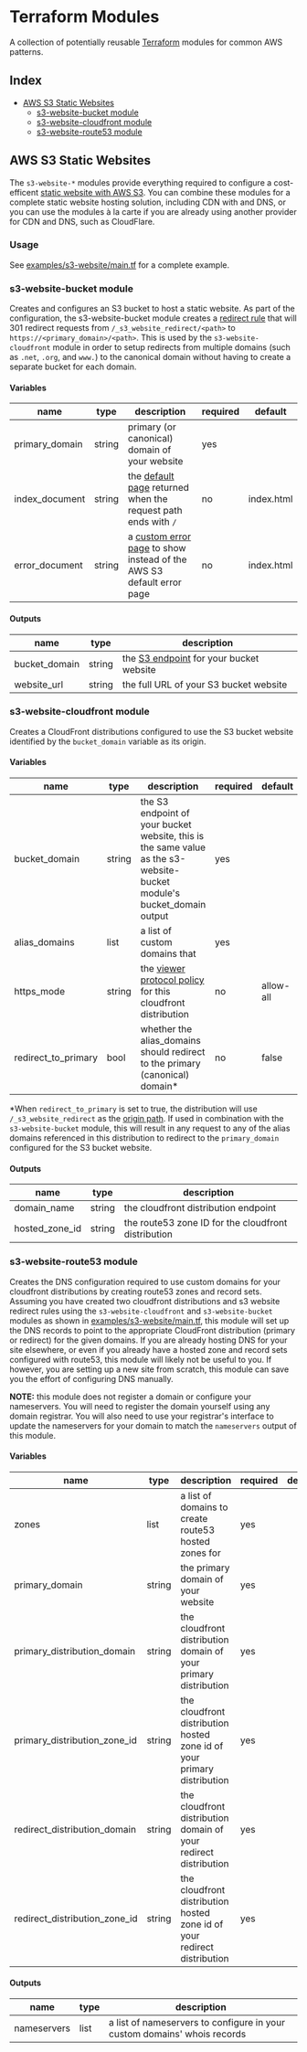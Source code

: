 # Terraform Modules

A collection of potentially reusable [Terraform](https://www.terraform.io/) modules for common AWS patterns.

## Index

* [AWS S3 Static Websites](#aws-s3-static-websites)
  * [s3-website-bucket module](#s3-website-bucket-module)
  * [s3-website-cloudfront module](#s3-website-cloudfront-module)
  * [s3-website-route53 module](#s3-website-route53-module)

## AWS S3 Static Websites

The `s3-website-*` modules provide everything required to configure a cost-efficent [static website with AWS S3](http://docs.aws.amazon.com/AmazonS3/latest/dev/WebsiteHosting.html). You can combine these modules for a complete static website hosting solution, including CDN with and DNS, or you can use the modules à la carte if you are already using another provider for CDN and DNS, such as CloudFlare.

### Usage

See [examples/s3-website/main.tf](examples/s3-website/main.tf) for a complete example.

### s3-website-bucket module

Creates and configures an S3 bucket to host a static website. As part of the configuration, the s3-website-bucket module creates a [redirect rule](http://docs.aws.amazon.com/AmazonS3/latest/dev/how-to-page-redirect.html) that will 301 redirect requests from `/_s3_website_redirect/<path>` to `https://<primary_domain>/<path>`. This is used by the `s3-website-cloudfront` module in order to setup redirects from multiple domains (such as `.net`, `.org`, and `www.`) to the canonical domain without having to create a separate bucket for each domain.

#### Variables

| name | type | description | required | default |
|------|------|-------------|----------|---------|
| primary_domain | string | primary (or canonical) domain of your website | yes | |
| index_document | string | the [default page](http://docs.aws.amazon.com/AmazonS3/latest/dev/IndexDocumentSupport.html) returned when the request path ends with `/` | no | index.html |
| error_document | string | a [custom error page](http://docs.aws.amazon.com/AmazonS3/latest/dev/CustomErrorDocSupport.html) to show instead of the AWS S3 default error page | no | index.html |

#### Outputs

| name | type | description |
|------|------|-------------|
| bucket_domain | string | the [S3 endpoint](http://docs.aws.amazon.com/AmazonS3/latest/dev/WebsiteEndpoints.html) for your bucket website |
| website_url | string | the full URL of your S3 bucket website |

### s3-website-cloudfront module

Creates a CloudFront distributions configured to use the S3 bucket website identified by the `bucket_domain` variable as its origin.

#### Variables

| name | type | description | required | default |
|------|------|-------------|----------|---------|
| bucket_domain | string | the S3 endpoint of your bucket website, this is the same value as the s3-website-bucket module's bucket_domain output | yes | |
| alias_domains | list | a list of custom domains that | yes | |
| https_mode | string | the [viewer protocol policy](http://docs.aws.amazon.com/AmazonCloudFront/latest/DeveloperGuide/using-https-viewers-to-cloudfront.html) for this cloudfront distribution | no | allow-all |
| redirect_to_primary | bool | whether the alias_domains should redirect to the primary (canonical) domain* | no | false |

*When `redirect_to_primary` is set to true, the distribution will use `/_s3_website_redirect` as the [origin path](http://docs.aws.amazon.com/AmazonCloudFront/latest/DeveloperGuide/distribution-web-values-specify.html#DownloadDistValuesOriginPath). If used in combination with the `s3-website-bucket` module, this will result in any request to any of the alias domains referenced in this distribution to redirect to the `primary_domain` configured for the S3 bucket website.

#### Outputs

| name | type | description |
|------|------|-------------|
| domain_name | string | the cloudfront distribution endpoint |
| hosted_zone_id | string | the route53 zone ID for the cloudfront distribution |

### s3-website-route53 module

Creates the DNS configuration required to use custom domains for your cloudfront distributions by creating route53 zones and record sets. Assuming you have created two cloudfront distributions and s3 website redirect rules using the `s3-website-cloudfront` and `s3-website-bucket` modules as shown in [examples/s3-website/main.tf](examples/s3-website/main.tf), this module will set up the DNS records to point to the appropriate CloudFront distribution (primary or redirect) for the given domains. If you are already hosting DNS for your site elsewhere, or even if you already have a hosted zone and record sets configured with route53, this module will likely not be useful to you. If however, you are setting up a new site from scratch, this module can save you the effort of configuring DNS manually.

__NOTE:__ this module does not register a domain or configure your nameservers. You will need to register the domain yourself using any domain registrar. You will also need to use your registrar's interface to update the nameservers for your domain to match the `nameservers` output of this module.

#### Variables

| name | type | description | required | default |
|------|------|-------------|----------|---------|
| zones | list | a list of domains to create route53 hosted zones for | yes | |
| primary_domain | string | the primary domain of your website | yes | |
| primary_distribution_domain | string | the cloudfront distribution domain of your primary distribution | yes | |
| primary_distribution_zone_id | string | the cloudfront distribution hosted zone id of your primary distribution | yes | |
| redirect_distribution_domain | string | the cloudfront distribution domain of your redirect distribution | yes | |
| redirect_distribution_zone_id | string | the cloudfront distribution hosted zone id of your redirect distribution | yes | |

#### Outputs

| name | type | description |
|------|------|-------------|
| nameservers | list | a list of nameservers to configure in your custom domains' whois records |

